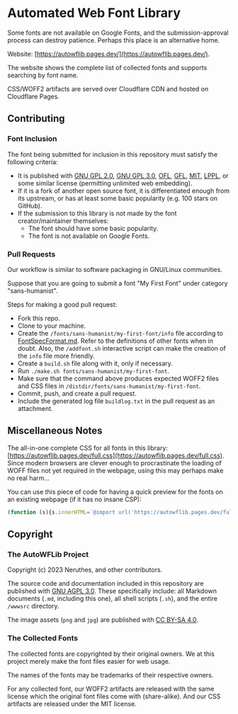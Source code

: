 # Automated Web Font Library

Some fonts are not available on Google Fonts, and the submission-approval process can destroy patience.
Perhaps this place is an alternative home.

Website: [https://autowflib.pages.dev/](https://autowflib.pages.dev/).

The website shows the complete list of collected fonts and supports searching by font name.

CSS/WOFF2 artifacts are served over Cloudflare CDN and hosted on Cloudflare Pages.







## Contributing

### Font Inclusion

The font being submitted for inclusion in this repository must satisfy the following criteria:

- It is published with [GNU GPL 2.0](https://www.gnu.org/licenses/old-licenses/gpl-2.0.html), [GNU GPL 3.0](https://www.gnu.org/licenses/gpl-3.0.html), [OFL](https://scripts.sil.org/cms/scripts/page.php?site_id=nrsi&id=ofl), [GFL](https://www.ctan.org/license/gfl), [MIT](https://en.wikipedia.org/wiki/MIT_License), [LPPL](https://www.ctan.org/license/lppl1.3), or some similar license (permitting unlimited web embedding).
- If it is a fork of another open source font, it is differentiated enough from its upstream, or has at least some basic popularity (e.g. 100 stars on GitHub).
- If the submission to this library is not made by the font creator/maintainer themselves:
  - The font should have some basic popularity.
  - The font is not available on Google Fonts.

### Pull Requests

Our workflow is similar to software packaging in GNU/Linux communities.

Suppose that you are going to submit a font "My First Font" under category "sans-humanist".

Steps for making a good pull request:

- Fork this repo.
- Clone to your machine.
- Create the `/fonts/sans-humanist/my-first-font/info` file according to [FontSpecFormat.md](docs/FontSpecFormat.md). Refer to the definitions of other fonts when in doubt. Also, the `/addfont.sh` interactive script can make the creation of the `info` file more friendly.
- Create a `build.sh` file along with it, only if necessary.
- Run `./make.sh fonts/sans-humanist/my-first-font`.
- Make sure that the command above produces expected WOFF2 files and CSS files in `/distdir/fonts/sans-humanist/my-first-font`.
- Commit, push, and create a pull request.
- Include the generated log file `buildlog.txt` in the pull request as an attachment.






## Miscellaneous Notes

The all-in-one complete CSS for all fonts in this library:
[https://autowflib.pages.dev/full.css](https://autowflib.pages.dev/full.css).
Since modern browsers are clever enough to procrastinate the loading of
WOFF files not yet required in the webpage,
using this may perhaps make no real harm...

You can use this piece of code for having a quick preview for the fonts on an existing webpage (if it has no insane CSP):
```js
(function (s){s.innerHTML=`@import url('https://autowflib.pages.dev/full.css')`;document.head.append(s)})(document.createElement('style'))
```





## Copyright

### The AutoWFLib Project

Copyright (c) 2023 Neruthes, and other contributors.

The source code and documentation included in this repository are published with
[GNU AGPL 3.0](https://www.gnu.org/licenses/agpl-3.0.html).
These specifically include: all Markdown documents (`.md`, including this one),
all shell scripts (`.sh`), and the entire `/wwwsrc` directory.

The image assets (`png` and `jpg`) are published with
[CC BY-SA 4.0](https://creativecommons.org/licenses/by-sa/4.0/).

### The Collected Fonts

The collected fonts are copyrighted by their original owners.
We at this project merely make the font files easier for web usage.

The names of the fonts may be trademarks of their respective owners.

For any collected font, our WOFF2 artifacts are released with the same license
which the original font files come with (share-alike).
And our CSS artifacts are released under the MIT license.

